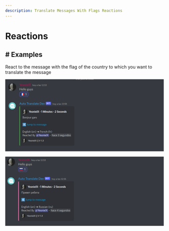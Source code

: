 ```yaml
---
description: Translate Messages With Flags Reactions
---
```


# Reactions

## # Examples

React to the message with the flag of the country to which you want to translate the message

![](</img/docs/fr-reaction.png>)

![](</img/docs/ru-reaction.png>)
